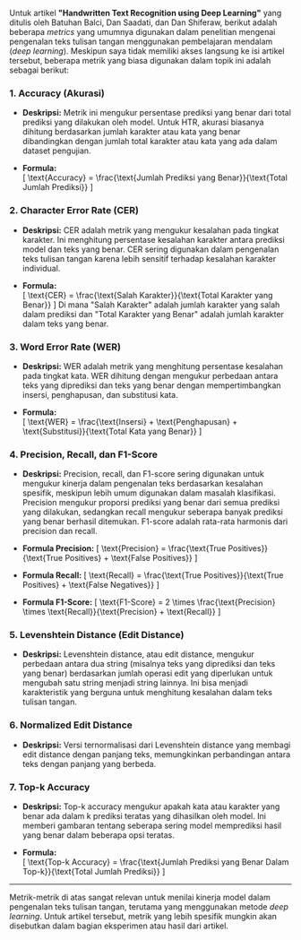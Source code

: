 Untuk artikel **"Handwritten Text Recognition using Deep Learning"** yang ditulis oleh Batuhan Balci, Dan Saadati, dan Dan Shiferaw, berikut adalah beberapa *metrics* yang umumnya digunakan dalam penelitian mengenai pengenalan teks tulisan tangan menggunakan pembelajaran mendalam (*deep learning*). Meskipun saya tidak memiliki akses langsung ke isi artikel tersebut, beberapa metrik yang biasa digunakan dalam topik ini adalah sebagai berikut:

### 1. **Accuracy (Akurasi)**
   - **Deskripsi:** Metrik ini mengukur persentase prediksi yang benar dari total prediksi yang dilakukan oleh model. Untuk HTR, akurasi biasanya dihitung berdasarkan jumlah karakter atau kata yang benar dibandingkan dengan jumlah total karakter atau kata yang ada dalam dataset pengujian.
   
   - **Formula:**  
     \[
     \text{Accuracy} = \frac{\text{Jumlah Prediksi yang Benar}}{\text{Total Jumlah Prediksi}}
     \]

### 2. **Character Error Rate (CER)**
   - **Deskripsi:** CER adalah metrik yang mengukur kesalahan pada tingkat karakter. Ini menghitung persentase kesalahan karakter antara prediksi model dan teks yang benar. CER sering digunakan dalam pengenalan teks tulisan tangan karena lebih sensitif terhadap kesalahan karakter individual.
   
   - **Formula:**  
     \[
     \text{CER} = \frac{\text{Salah Karakter}}{\text{Total Karakter yang Benar}}
     \]
     Di mana "Salah Karakter" adalah jumlah karakter yang salah dalam prediksi dan "Total Karakter yang Benar" adalah jumlah karakter dalam teks yang benar.

### 3. **Word Error Rate (WER)**
   - **Deskripsi:** WER adalah metrik yang menghitung persentase kesalahan pada tingkat kata. WER dihitung dengan mengukur perbedaan antara teks yang diprediksi dan teks yang benar dengan mempertimbangkan insersi, penghapusan, dan substitusi kata.
   
   - **Formula:**  
     \[
     \text{WER} = \frac{\text{Insersi} + \text{Penghapusan} + \text{Substitusi}}{\text{Total Kata yang Benar}}
     \]

### 4. **Precision, Recall, dan F1-Score**
   - **Deskripsi:** Precision, recall, dan F1-score sering digunakan untuk mengukur kinerja dalam pengenalan teks berdasarkan kesalahan spesifik, meskipun lebih umum digunakan dalam masalah klasifikasi. Precision mengukur proporsi prediksi yang benar dari semua prediksi yang dilakukan, sedangkan recall mengukur seberapa banyak prediksi yang benar berhasil ditemukan. F1-score adalah rata-rata harmonis dari precision dan recall.
   
   - **Formula Precision:**
     \[
     \text{Precision} = \frac{\text{True Positives}}{\text{True Positives} + \text{False Positives}}
     \]
   
   - **Formula Recall:**
     \[
     \text{Recall} = \frac{\text{True Positives}}{\text{True Positives} + \text{False Negatives}}
     \]
   
   - **Formula F1-Score:**
     \[
     \text{F1-Score} = 2 \times \frac{\text{Precision} \times \text{Recall}}{\text{Precision} + \text{Recall}}
     \]

### 5. **Levenshtein Distance (Edit Distance)**
   - **Deskripsi:** Levenshtein distance, atau edit distance, mengukur perbedaan antara dua string (misalnya teks yang diprediksi dan teks yang benar) berdasarkan jumlah operasi edit yang diperlukan untuk mengubah satu string menjadi string lainnya. Ini bisa menjadi karakteristik yang berguna untuk menghitung kesalahan dalam teks tulisan tangan.

### 6. **Normalized Edit Distance**
   - **Deskripsi:** Versi ternormalisasi dari Levenshtein distance yang membagi edit distance dengan panjang teks, memungkinkan perbandingan antara teks dengan panjang yang berbeda.

### 7. **Top-k Accuracy**
   - **Deskripsi:** Top-k accuracy mengukur apakah kata atau karakter yang benar ada dalam k prediksi teratas yang dihasilkan oleh model. Ini memberi gambaran tentang seberapa sering model memprediksi hasil yang benar dalam beberapa opsi teratas.

   - **Formula:**  
     \[
     \text{Top-k Accuracy} = \frac{\text{Jumlah Prediksi yang Benar Dalam Top-k}}{\text{Total Jumlah Prediksi}}
     \]

---

Metrik-metrik di atas sangat relevan untuk menilai kinerja model dalam pengenalan teks tulisan tangan, terutama yang menggunakan metode *deep learning*. Untuk artikel tersebut, metrik yang lebih spesifik mungkin akan disebutkan dalam bagian eksperimen atau hasil dari artikel.